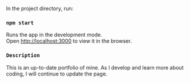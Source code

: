 In the project directory, run:

### `npm start`

Runs the app in the development mode.<br />
Open [http://localhost:3000](http://localhost:3000) to view it in the browser.


### `Description`
 This is an up-to-date portfolio of mine. As I develop and learn more about coding, I will continue to update the page. 
 
 
